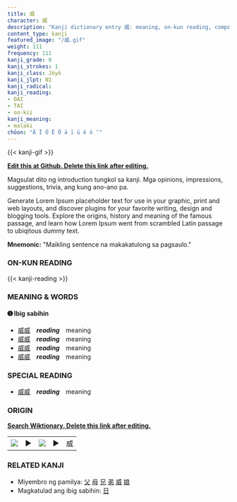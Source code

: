 ```yaml
---
title: 威
character: 威
description: "Kanji dictionary entry 威: meaning, on-kun reading, compounds, origin, related kanji"
content_type: kanji
featured_image: "/威.gif"
weight: 111
frequency: 111
kanji_grade: 0
kanji_strokes: 1
kanji_class: Jōyō
kanji_jlpt: N1
kanji_radical: 
kanji_reading: 
- DAI
- TAI
- oo-kii
kanji_meaning:
- malaki
chōon: "Ā Ī Ū Ē Ō ā ī ū ē ō ’"
---
```

[//]: # (Don't edit the line below. Kanji animated GIF code is automatically generated.)
{{< kanji-gif >}}

[//]: # (Edit below this line.)

**[Edit this at Github. Delete this link after editing.](https://github.com/tim0g/tim/tree/main/content/kanji/威/index.md)**

Magsulat dito ng introduction tungkol sa kanji. Mga opinions, impressions, suggestions, trivia, ang kung ano-ano pa.

Generate Lorem Ipsum placeholder text for use in your graphic, print and web layouts, and discover plugins for your favorite writing, design and blogging tools. Explore the origins, history and meaning of the famous passage, and learn how Lorem Ipsum went from scrambled Latin passage to ubiqitous dummy text.
 
**Mnemonic:** "Maikling sentence na makakatulong sa pagsaulo."

### ON-KUN READING

[//]: # (Don't edit the line below. ON-KUN READING code is automatically generated.)
{{< kanji-reading >}}

### MEANING & WORDS

#### ➊ **Ibig sabihin**
  - [威](../威)[威](../威)　***reading***　meaning
  - [威](../威)[威](../威)　***reading***　meaning
  - [威](../威)[威](../威)　***reading***　meaning
  - [威](../威)[威](../威)　***reading***　meaning

### SPECIAL READING
  - [威](../威)[威](../威)　***reading***　meaning

### ORIGIN

**[Search Wiktionary. Delete this link after editing.](https://wiktionary.org/wiki/威)**
<table class="kanji-table"><tr><td>
<img src="60px-威-bronze.svg.png">
</td><td>▶</td><td>
<img src="60px-威-oracle.svg.png">
</td><td>▶</td>
<td class="kanji-origin">威</td>
</tr></table>

### RELATED KANJI
- Miyembro ng pamilya: [父](../父) [母](../母) [兄](../兄) [弟](../弟) [威](../威) [娘](../娘)
- Magkatulad ang ibig sabihin: [日](../日)
